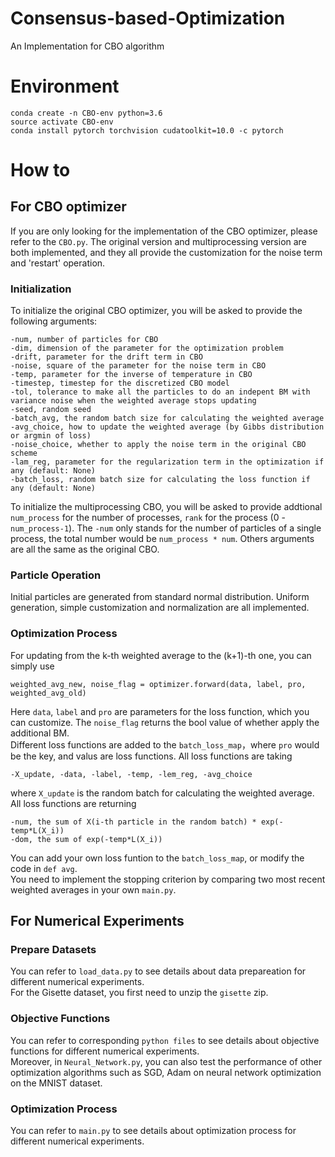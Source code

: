 # Consensus-based-Optimization
An Implementation for CBO algorithm

# Environment
`conda create -n CBO-env python=3.6`<br>
`source activate CBO-env`<br>
`conda install pytorch torchvision cudatoolkit=10.0 -c pytorch`<br>

# How to
## For CBO optimizer
If you are only looking for the implementation of the CBO optimizer, please refer to the `CBO.py`. The original version and multiprocessing version are both implemented, and they all provide the customization for the noise term and 'restart' operation. 
### Initialization
To initialize the original CBO optimizer, you will be asked to provide the following arguments:
```
-num, number of particles for CBO
-dim, dimension of the parameter for the optimization problem
-drift, parameter for the drift term in CBO
-noise, square of the parameter for the noise term in CBO
-temp, parameter for the inverse of temperature in CBO
-timestep, timestep for the discretized CBO model
-tol, tolerance to make all the particles to do an indepent BM with variance noise when the weighted average stops updating
-seed, random seed
-batch_avg, the random batch size for calculating the weighted average
-avg_choice, how to update the weighted average (by Gibbs distribution or argmin of loss)
-noise_choice, whether to apply the noise term in the original CBO scheme
-lam_reg, parameter for the regularization term in the optimization if any (default: None)
-batch_loss, random batch size for calculating the loss function if any (default: None)
```
To initialize the multiprocessing CBO, you will be asked to provide addtional `num_process` for the number of processes, `rank` for the process (0 - `num_process-1`). The `-num` only stands for the number of particles of a single process, the total number would be `num_process * num`. Others arguments are all the same as the original CBO.
### Particle Operation
Initial particles are generated from standard normal distribution. Uniform generation, simple customization and normalization are all implemented.
### Optimization Process
For updating from the k-th weighted average to the (k+1)-th one, you can simply use
```
weighted_avg_new, noise_flag = optimizer.forward(data, label, pro, weighted_avg_old)
```
Here `data`, `label` and `pro` are parameters for the loss function, which you can customize. The `noise_flag` returns the bool value of whether apply the additional BM.<br>
Different loss functions are added to the `batch_loss_map`，where `pro` would be the key, and valus are loss functions. All loss functions are taking
```
-X_update, -data, -label, -temp, -lem_reg, -avg_choice
```
where `X_update` is the random batch for calculating the weighted average. All loss functions are returning
```
-num, the sum of X(i-th particle in the random batch) * exp(-temp*L(X_i))
-dom, the sum of exp(-temp*L(X_i))
```

You can add your own loss funtion to the `batch_loss_map`, or modify the code in `def avg`.<br>
You need to implement the stopping criterion by comparing two most recent weighted averages in your own `main.py`.
## For Numerical Experiments
### Prepare Datasets
You can refer to `load_data.py` to see details about data prepareation for different numerical experiments.<br>
For the Gisette dataset, you first need to unzip the `gisette` zip.
### Objective Functions
You can refer to corresponding `python files` to see details about objective functions for different numerical experiments.<br>
Moreover, in `Neural_Network.py`, you can also test the performance of other optimization algorithms such as SGD, Adam on neural network optimization on the MNIST dataset.
### Optimization Process
You can refer to `main.py` to see details about optimization process for different numerical experiments.
